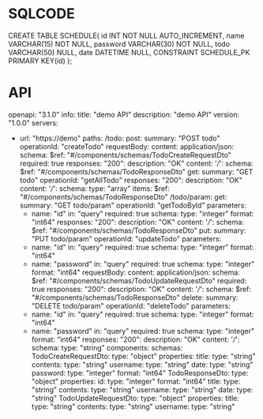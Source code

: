 # SQLCODE
CREATE TABLE SCHEDULE(
id INT NOT NULL AUTO_INCREMENT,
name VARCHAR(15) NOT NULL,
password VARCHAR(30) NOT NULL,
todo VARCHAR(50) NULL,
date DATETIME NULL,
CONSTRAINT SCHEDULE_PK PRIMARY KEY(id)
);
# API
openapi: "3.1.0"
info:
title: "demo API"
description: "demo API"
version: "1.0.0"
servers:
- url: "https://demo"
  paths:
  /todo:
  post:
  summary: "POST todo"
  operationId: "createTodo"
  requestBody:
  content:
  application/json:
  schema:
  $ref: "#/components/schemas/TodoCreateRequestDto"
  required: true
  responses:
  "200":
  description: "OK"
  content:
  '*/*':
  schema:
  $ref: "#/components/schemas/TodoResponseDto"
  get:
  summary: "GET todo"
  operationId: "getAllTodo"
  responses:
  "200":
  description: "OK"
  content:
  '*/*':
  schema:
  type: "array"
  items:
  $ref: "#/components/schemas/TodoResponseDto"
  /todo/param:
  get:
  summary: "GET todo/param"
  operationId: "getTodoById"
  parameters:
  - name: "id"
  in: "query"
  required: true
  schema:
  type: "integer"
  format: "int64"
  responses:
  "200":
  description: "OK"
  content:
  '*/*':
  schema:
  $ref: "#/components/schemas/TodoResponseDto"
  put:
  summary: "PUT todo/param"
  operationId: "updateTodo"
  parameters:
  - name: "id"
  in: "query"
  required: true
  schema:
  type: "integer"
  format: "int64"
  - name: "password"
  in: "query"
  required: true
  schema:
  type: "integer"
  format: "int64"
  requestBody:
  content:
  application/json:
  schema:
  $ref: "#/components/schemas/TodoUpdateRequestDto"
  required: true
  responses:
  "200":
  description: "OK"
  content:
  '*/*':
  schema:
  $ref: "#/components/schemas/TodoResponseDto"
  delete:
  summary: "DELETE todo/param"
  operationId: "deleteTodo"
  parameters:
  - name: "id"
  in: "query"
  required: true
  schema:
  type: "integer"
  format: "int64"
  - name: "password"
  in: "query"
  required: true
  schema:
  type: "integer"
  format: "int64"
  responses:
  "200":
  description: "OK"
  content:
  '*/*':
  schema:
  type: "string"
  components:
  schemas:
  TodoCreateRequestDto:
  type: "object"
  properties:
  title:
  type: "string"
  contents:
  type: "string"
  username:
  type: "string"
  date:
  type: "string"
  password:
  type: "integer"
  format: "int64"
  TodoResponseDto:
  type: "object"
  properties:
  id:
  type: "integer"
  format: "int64"
  title:
  type: "string"
  contents:
  type: "string"
  username:
  type: "string"
  date:
  type: "string"
  TodoUpdateRequestDto:
  type: "object"
  properties:
  title:
  type: "string"
  contents:
  type: "string"
  username:
  type: "string"
          
